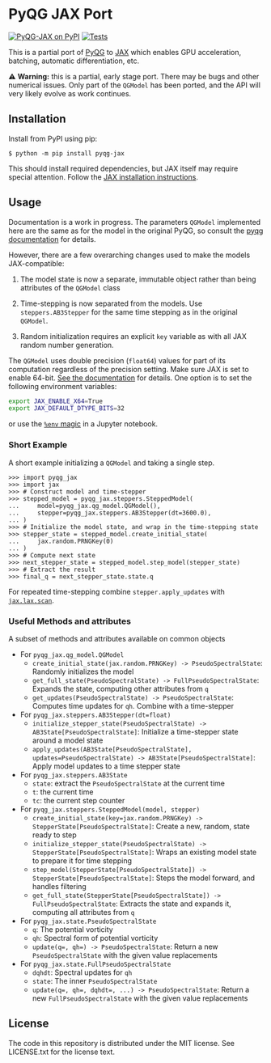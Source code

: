 # PyQG JAX Port

[![PyQG-JAX on PyPI](https://img.shields.io/pypi/v/pyqg-jax)][pypi]
[![Tests](https://github.com/karlotness/pyqg-jax/actions/workflows/test.yml/badge.svg)][tests]

This is a partial port of [PyQG](https://github.com/pyqg/pyqg) to
[JAX](https://github.com/google/jax) which enables GPU acceleration,
batching, automatic differentiation, etc.

⚠️ **Warning:** this is a partial, early stage port. There may be bugs
and other numerical issues. Only part of the `QGModel` has been
ported, and the API will very likely evolve as work continues.

## Installation
Install from PyPI using pip:
```console
$ python -m pip install pyqg-jax
```
This should install required dependencies, but JAX itself may require
special attention. Follow the [JAX installation
instructions](https://github.com/google/jax#installation).

## Usage
Documentation is a work in progress. The parameters `QGModel`
implemented here are the same as for the model in the original PyQG,
so consult the [pyqg
documentation](https://pyqg.readthedocs.io/en/latest/) for details.

However, there are a few overarching changes used to make the models
JAX-compatible:

1. The model state is now a separate, immutable object rather than
   being attributes of the `QGModel` class

2. Time-stepping is now separated from the models. Use
   `steppers.AB3Stepper` for the same time stepping as in the original
   `QGModel`.

3. Random initialization requires an explicit `key` variable as with
   all JAX random number generation.

The `QGModel` uses double precision (`float64`) values for part of its
computation regardless of the precision setting. Make sure JAX is set
to enable 64-bit. [See the
documentation](https://jax.readthedocs.io/en/latest/notebooks/Common_Gotchas_in_JAX.html#double-64bit-precision)
for details. One option is to set the following environment variables:
```bash
export JAX_ENABLE_X64=True
export JAX_DEFAULT_DTYPE_BITS=32
```
or use the [`%env`
magic](https://ipython.readthedocs.io/en/stable/interactive/magics.html#magic-env)
in a Jupyter notebook.

### Short Example
A short example initializing a `QGModel` and taking a single step.
```pycon
>>> import pyqg_jax
>>> import jax
>>> # Construct model and time-stepper
>>> stepped_model = pyqg_jax.steppers.SteppedModel(
...     model=pyqg_jax.qg_model.QGModel(),
...     stepper=pyqg_jax.steppers.AB3Stepper(dt=3600.0),
... )
>>> # Initialize the model state, and wrap in the time-stepping state
>>> stepper_state = stepped_model.create_initial_state(
...     jax.random.PRNGKey(0)
... )
>>> # Compute next state
>>> next_stepper_state = stepped_model.step_model(stepper_state)
>>> # Extract the result
>>> final_q = next_stepper_state.state.q
```
For repeated time-stepping combine `stepper.apply_updates` with
[`jax.lax.scan`](https://jax.readthedocs.io/en/latest/_autosummary/jax.lax.scan.html).

### Useful Methods and attributes
A subset of methods and attributes available on common objects
- For `pyqg_jax.qg_model.QGModel`
  - `create_initial_state(jax.random.PRNGKey) -> PseudoSpectralState`: Randomly initializes the model
  - `get_full_state(PseudoSpectralState) -> FullPseudoSpectralState`: Expands the state, computing other attributes from `q`
  - `get_updates(PseudoSpectralState) -> PseudoSpectralState`: Computes time updates for `qh`. Combine with a time-stepper
- For `pyqg_jax.steppers.AB3Stepper(dt=float)`
  - `initialize_stepper_state(PseudoSpectralState) -> AB3State[PseudoSpectralState]`: Initialize a time-stepper state around a model state
  - `apply_updates(AB3State[PseudoSpectralState], updates=PseudoSpectralState) -> AB3State[PseudoSpectralState]`: Apply model updates to a time stepper state
- For `pyqg_jax.steppers.AB3State`
  - `state`: extract the `PseudoSpectralState` at the current time
  - `t`: the current time
  - `tc`: the current step counter
- For `pyqg_jax.steppers.SteppedModel(model, stepper)`
  - `create_initial_state(key=jax.random.PRNGKey) -> StepperState[PseudoSpectralState]`: Create a new, random, state ready to step
  - `initialize_stepper_state(PseudoSpectralState) -> StepperState[PseudoSpectralState]`: Wraps an existing model state to prepare it for time stepping
  - `step_model(StepperState[PseudoSpectralState]) -> StepperState[PseudoSpectralState]`: Steps the model forward, and handles filtering
  - `get_full_state(StepperState[PseudoSpectralState]) -> FullPseudoSpectralState`: Extracts the state and expands it, computing all attributes from `q`
- For `pyqg_jax.state.PseudoSpectralState`
  - `q`: The potential vorticity
  - `qh`: Spectral form of potential vorticity
  - `update(q=, qh=) -> PseudoSpectralState`: Return a new `PseudoSpectralState` with the given value replacements
- For `pyqg_jax.state.FullPseudoSpectralState`
  - `dqhdt`: Spectral updates for `qh`
  - `state`: The inner `PseudoSpectralState`
  - `update(q=, qh=, dqhdt=, ...) -> PseudoSpectralState`: Return a new `FullPseudoSpectralState` with the given value replacements

## License
The code in this repository is distributed under the MIT license. See
LICENSE.txt for the license text.

[pypi]: https://pypi.org/project/pyqg-jax
[tests]: https://github.com/karlotness/pyqg-jax/actions
